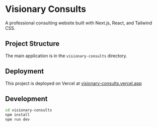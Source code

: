 # Visionary Consults

A professional consulting website built with Next.js, React, and Tailwind CSS.

## Project Structure
The main application is in the `visionary-consults` directory.

## Deployment
This project is deployed on Vercel at [visionary-consults.vercel.app](https://visionary-consults.vercel.app)

## Development
```bash
cd visionary-consults
npm install
npm run dev
```
